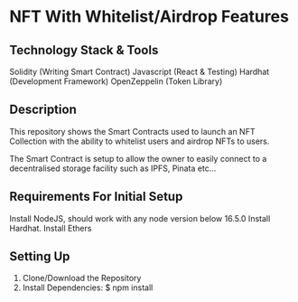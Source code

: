 # NFT With Whitelist/Airdrop Features

## Technology Stack & Tools
  Solidity (Writing Smart Contract)
  Javascript (React & Testing)
  Hardhat (Development Framework)
  OpenZeppelin (Token Library)

## Description
  This repository shows the Smart Contracts used to launch an NFT Collection with the ability to whitelist users and airdrop NFTs to users.

  The Smart Contract is setup to allow the owner to easily connect to a decentralised storage facility such as IPFS, Pinata etc...

## Requirements For Initial Setup
  Install NodeJS, should work with any node version below 16.5.0
  Install Hardhat.
  Install Ethers
  
## Setting Up
  1. Clone/Download the Repository
  2. Install Dependencies:
  $ npm install
